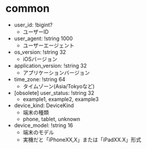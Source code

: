# common

- user_id: !bigint?
    - ユーザーID
- user_agent: !string 1000
    - ユーザーエージェント
- os_version: !string 32
    - iOSバージョン
- application_version: !string 32
    - アプリケーションバージョン
- time_zone: !string 64
    - タイムゾーン(Asia/Tokyoなど)
- [obsolete] user_status: !string 32
    - example1, example2, example3
- device_kind: DeviceKind
    - 端末の種類
    - phone, tablet, unknown
- device_model: !string 16
    - 端末のモデル
    - 実機だと「iPhoneXX,X」または「iPadXX.X」形式
